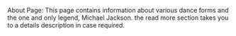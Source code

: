 About Page:
This page contains information about various dance forms and the one and only legend, Michael Jackson.
the read more section takes you to a details description in case required.
